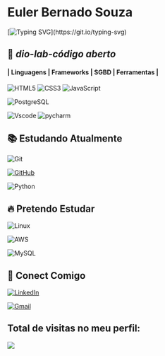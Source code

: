 # Euler Bernado Souza
[![Typing SVG](https://readme-typing-svg.herokuapp.com/?color=2FB201&size=35&center=true&vCenter=true&width=1000&lines=Bem+vindo(a)!;Ao+meu+Repositorio+no+GitHub!)](https://git.io/typing-svg)

## 📌 *dio-lab-código aberto* 

#### | Linguagens | Frameworks | SGBD | Ferramentas |
![HTML5](https://img.shields.io/badge/HTML5-E34F26?style=for-the-badge&logo=html5&logoColor=white)
![CSS3](https://img.shields.io/badge/CSS3-1572B6?style=for-the-badge&logo=css3&logoColor=white)
![JavaScript](https://img.shields.io/badge/JavaScript-F7DF1E?style=for-the-badge&logo=javascript&logoColor=black)

![PostgreSQL](https://img.shields.io/badge/PostgreSQL-000?style=for-the-badge&logo=postgresql)

![Vscode](https://img.shields.io/badge/Vscode-007ACC?style=for-the-badge&logo=visual-studio-code&logoColor=white)
![pycharm](https://img.shields.io/badge/pycharm-ffa500?style=for-the-badge&logo=pycharm&logoColor=008000)


## 📚 Estudando Atualmente 

![Git](https://img.shields.io/badge/GIT-E44C30?style=for-the-badge&logo=git&logoColor=white)

[![GitHub](https://img.shields.io/badge/GitHub-100000?style=for-the-badge&logo=github&logoColor=white)](https://github.com/SEUUSERNAME)

![Python](https://img.shields.io/badge/python-3670A0?style=for-the-badge&logo=python&logoColor=ffdd54)


## 🔥 Pretendo Estudar 
![Linux][def]<div>

![AWS](https://img.shields.io/badge/AWS-000.svg?style=for-the-badge&logo=amazon-aws&logoColor=white)<div>

![MySQL](https://img.shields.io/badge/MySQL-00000F?style=for-the-badge&logo=mysql&logoColor=white)

## 📲 Conect Comigo

[![LinkedIn](https://img.shields.io/badge/LinkedIn-0077B5?style=for-the-badge&logo=linkedin&logoColor=white)](https://www.linkedin.com/in/euler-bernado-1a9679233/)<div>

[![Gmail](https://img.shields.io/badge/Gmail-333333?style=for-the-badge&logo=gmail&logoColor=red)](mailto:eullerbernado1@gmail.com)

## Total de visitas no meu perfil:
<img src="https://profile-counter.glitch.me/eulerbernado/count.svg" />

[def]: https://img.shields.io/badge/Linux-000?style=for-the-badge&logo=linux&logoColor=FCC624
